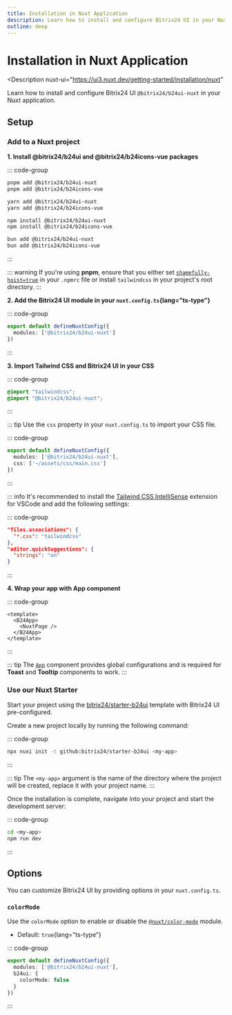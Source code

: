 ```yaml
---
title: Installation in Nuxt Application
description: Learn how to install and configure Bitrix24 UI in your Nuxt application.
outline: deep
---
```

# Installation in Nuxt Application

<Description
  nuxt-ui="https://ui3.nuxt.dev/getting-started/installation/nuxt"
>
  Learn how to install and configure Bitrix24 UI `@bitrix24/b24ui-nuxt` in your Nuxt application.
</Description>

## Setup

### Add to a Nuxt project

**1. Install @bitrix24/b24ui and @bitrix24/b24icons-vue packages**

::: code-group

```bash [pnpm]
pnpm add @bitrix24/b24ui-nuxt
pnpm add @bitrix24/b24icons-vue
```

```bash [yarn]
yarn add @bitrix24/b24ui-nuxt
yarn add @bitrix24/b24icons-vue
```

```bash [npm]
npm install @bitrix24/b24ui-nuxt
npm install @bitrix24/b24icons-vue
```

```bash [bun]
bun add @bitrix24/b24ui-nuxt
bun add @bitrix24/b24icons-vue
```

:::

::: warning
If you're using **pnpm**, ensure that you either set [`shamefully-hoist=true`](https://pnpm.io/npmrc#shamefully-hoist) in your `.npmrc` file or install `tailwindcss` in your project's root directory.
:::

**2. Add the Bitrix24 UI module in your `nuxt.config.ts`{lang="ts-type"}**

::: code-group
```ts [nuxt.config.ts]
export default defineNuxtConfig({
  modules: ['@bitrix24/b24ui-nuxt']
})
```
:::

**3. Import Tailwind CSS and Bitrix24 UI in your CSS**

::: code-group
```css [assets/css/main.css]
@import "tailwindcss";
@import "@bitrix24/b24ui-nuxt";
```
:::

::: tip
Use the `css` property in your `nuxt.config.ts` to import your CSS file.

::: code-group
```ts [nuxt.config.ts]
export default defineNuxtConfig({
  modules: ['@bitrix24/b24ui-nuxt'],
  css: ['~/assets/css/main.css']
})
```

:::

::: info
It's recommended to install the [Tailwind CSS IntelliSense](https://marketplace.visualstudio.com/items?itemName=bradlc.vscode-tailwindcss) extension for VSCode and add the following settings:

::: code-group
```json [.vscode/settings.json]
"files.associations": {
  "*.css": "tailwindcss"
},
"editor.quickSuggestions": {
  "strings": "on"
}
```
:::


**4. Wrap your app with App component**

::: code-group
```vue [app.vue]
<template>
  <B24App>
    <NuxtPage />
  </B24App>
</template>
```
:::

::: tip
The [`App`](/components/app) component provides global configurations and is required for **Toast** and **Tooltip** components to work.
:::

### Use our Nuxt Starter

Start your project using the [bitrix24/starter-b24ui](https://github.com/bitrix24/starter-b24ui) template with Bitrix24 UI pre-configured.

Create a new project locally by running the following command:

::: code-group
```bash [Terminal]
npx nuxi init -t github:bitrix24/starter-b24ui <my-app>
```
:::

::: tip
The `<my-app>` argument is the name of the directory where the project will be created, replace it with your project name.
:::

Once the installation is complete, navigate into your project and start the development server:

::: code-group
```bash [Terminal]
cd <my-app>
npm run dev
```
:::

## Options

You can customize Bitrix24 UI by providing options in your `nuxt.config.ts`.

### `colorMode`

Use the `colorMode` option to enable or disable the [`@nuxt/color-mode`](https://github.com/nuxt-modules/color-mode) module.

- Default: `true`{lang="ts-type"}

::: code-group
```ts [nuxt.config.ts]
export default defineNuxtConfig({
  modules: ['@bitrix24/b24ui-nuxt'],
  b24ui: {
    colorMode: false
  }
})
```
:::
